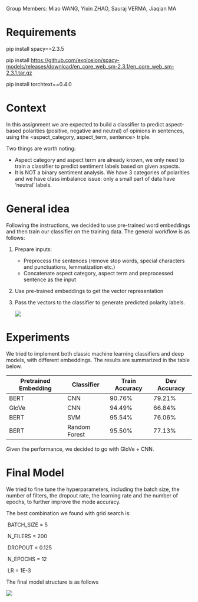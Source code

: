 Group Members: Miao WANG, Yixin ZHAO, Sauraj VERMA, Jiaqian MA

# Requirements
pip install spacy==2.3.5

pip install https://github.com/explosion/spacy-models/releases/download/en_core_web_sm-2.3.1/en_core_web_sm-2.3.1.tar.gz

pip install torchtext==0.4.0

# Context

In this assignment we are expected to build a classifier to predict aspect-based polarities (positive, negative and neutral) of opinions in sentences, using the <aspect_category, aspect_term, sentence> triple. 

Two things are worth noting: 

* Aspect category and aspect term are already known, we only need to train a classifier to predict sentiment labels based on given aspects. 
* It is NOT a binary sentiment analysis. We have 3 categories of polarities and we have class imbalance issue: only a small part of data have ‘neutral’ labels. 

# General idea

Following the instructions, we decided to use pre-trained word embeddings and then train our classifier on the training data. 
The general workflow is as follows:

1. Prepare inputs: 

   - Preprocess the sentences (remove stop words, special characters and punctuations, lemmatization etc.)
   - Concatenate aspect category, aspect term and preprocessed sentence as the input

2. Use pre-trained embeddings to get the vector representation

3. Pass the vectors to the classifier to generate predicted polarity labels. 

   ![](https://github.com/clutchkingasiimov/ABSA-/blob/main/exercise2/workflow.png)
   
   

# Experiments 

We tried to implement both classic machine learning classifiers and deep models, with different embeddings. The results are summarized in the table below. 

| Pretrained Embedding | Classifier    | Train Accuracy | Dev Accuracy |
| -------------------- | ------------- | -------------- | ------------ |
| BERT                 | CNN           | 90.76%         | 79.21%       |
| GloVe               | CNN           | 94.49%         | 66.84%       |
| BERT                | SVM           | 95.54%       | 76.06%       |
| BERT                 | Random Forest | 95.50%     | 77.13%       |

Given the performance, we decided to go with GloVe + CNN. 



# Final Model

We tried to fine tune the hyperparameters, including the batch size, the number of filters, the dropout rate, the learning rate and the number of epochs, to further improve the mode accuracy. 

The best combination we found with grid search is: 

​	BATCH_SIZE = 5

​	N_FILERS = 200

​	DROPOUT = 0.125

​	N_EPOCHS = 12

​	LR = 1E-3

The final model structure is as follows

![](https://github.com/clutchkingasiimov/ABSA-/blob/main/exercise2/model_architecture.png)
